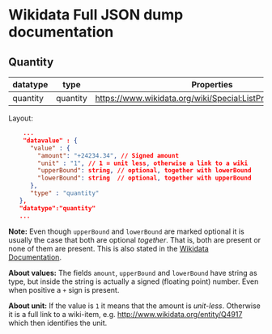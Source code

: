 # Wikidata Full JSON dump documentation

## Quantity

|datatype|type|Properties
|---|---|----|
|quantity|quantity|<https://www.wikidata.org/wiki/Special:ListProperties/quantity>

Layout:

````json
    ...
    "datavalue" : {
      "value" : {
        "amount": "+24234.34", // Signed amount
        "unit" : "1", // 1 = unit less, otherwise a link to a wiki
        "upperBound": string, // optional, together with lowerBound
        "lowerBound": string  // optional, together with upperBound
      },
      "type" : "quantity"
   },
   "datatype":"quantity"
   ...
````

**Note:** Even though `upperBound` and `lowerBound` are marked optional it is usually the case that both are optional *together*. That is, both are present or none of them are present. This is also stated in the [Wikidata Documentation](https://doc.wikimedia.org/Wikibase/master/php/md_docs_topics_json.html).

**About values:** The fields ``amount``, ``upperBound`` and ``lowerBound`` have string as type, but inside the string is
actually a signed (floating point) number. Even when positive
a ``+`` sign is present.

**About unit:** If the value is `1` it means that the amount is
*unit-less*. Otherwise it is a full link to a wiki-item, e.g. <http://www.wikidata.org/entity/Q4917> which then identifies the unit.

